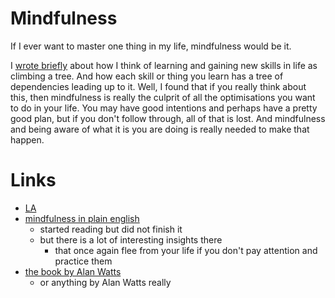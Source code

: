 # Mindfulness
If I ever want to master one thing in my life, mindfulness would be it.

I [wrote briefly](https://medium.com/@NikitaVoloboev/the-root-of-it-all-9b6ab6a77e1d) about how I think of learning and gaining new skills in life as climbing a tree. And how each skill or thing you learn has a tree of dependencies leading up to it. Well, I found that if you really think about this, then mindfulness is really the culprit of all the optimisations you want to do in your life. You may have good intentions and perhaps have a pretty good plan, but if you don't follow through, all of that is lost. And mindfulness and being aware of what it is you are doing is really needed to make that happen.

# Links
- [LA](https://learn-anything.xyz/health/mindfulness)
- [mindfulness in plain english](https://learn-anything.xyz/health/mindfulness)
	- started reading but did not finish it
	- but there is a lot of interesting insights there
		- that once again flee from your life if you don't pay attention and practice them
- [the book by Alan Watts](http://www.freespiritualebooks.com/uploads/5/0/5/8/50589505/the-book-on-the-taboo-against-knowing-who-you-are-by-alan-watts.pdf)
	- or anything by Alan Watts really

